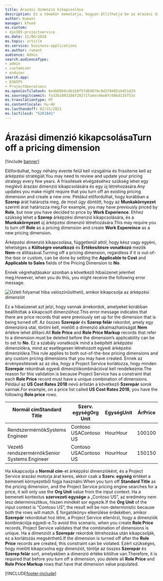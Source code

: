 ```yaml
---
title: Árazási dimenzió kikapcsolása
description: Ez a témakör bemutatja, hogyan állíthatja be az árazási dimenziókat a Project Service megoldásban.
author: Rumant
manager: kfend
ms.custom:
- dyn365-projectservice
ms.date: 11/06/2018
ms.topic: article
ms.service: business-applications
ms.author: rumant
audience: Admin
search.audienceType:
- admin
- customizer
- enduser
search.app:
- D365PS
- ProjectOperations
ms.openlocfilehash: 6e4b80b9c4b1b0f57d04079c9d2f84051b451d29
ms.sourcegitcommit: fa32b1893286f20271fa4ec4be8fc68bd135f53c
ms.translationtype: HT
ms.contentlocale: hu-HU
ms.lasthandoff: 02/15/2021
ms.locfileid: "5281841"
---
```

# <a name="turn-off-a-pricing-dimension"></a><span data-ttu-id="fcad1-103">Árazási dimenzió kikapcsolása</span><span class="sxs-lookup"><span data-stu-id="fcad1-103">Turn off a pricing dimension</span></span>

[!include [banner](../includes/psa-now-project-operations.md)]

<span data-ttu-id="fcad1-104">Előfordulhat, hogy néhány évente felül kell vizsgálnia és frissítenie kell az árképzési stratégiát.</span><span class="sxs-lookup"><span data-stu-id="fcad1-104">You may need to review and update your pricing strategy every few years.</span></span> <span data-ttu-id="fcad1-105">A frissítések elvégzéséhez szükség lehet egy meglévő árazási dimenzió kikapcsolására és egy új létrehozására.</span><span class="sxs-lookup"><span data-stu-id="fcad1-105">Any updates you make might require that you turn off an existing pricing dimension and create a new one.</span></span> <span data-ttu-id="fcad1-106">Például előfordulhat, hogy korábban a **Szerep** árát határozta meg, de most úgy döntött, hogy az **Munkakörnyezet** szerinti árat határozza meg.</span><span class="sxs-lookup"><span data-stu-id="fcad1-106">For example, you may have previously priced by **Role**, but now you have decided to price by **Work Experience**.</span></span> <span data-ttu-id="fcad1-107">Ehhez szükség lehet a **Szerep** árképzési dimenzió kikapcsolására, és a **Munkakörnyezet** új árképzési dimenzió létrehozására.</span><span class="sxs-lookup"><span data-stu-id="fcad1-107">This may require you to turn off **Role** as a pricing dimension and create **Work Expereince** as a new pricing dimension.</span></span> 

<span data-ttu-id="fcad1-108">Árképzési dimenzió kikapcsolása, függetlenül attól, hogy kész vagy egyéni, lehetséges a **Költségre vonatkozó** és **Értékesítésre vonatkozó** mezők **Nem**-re állításával.</span><span class="sxs-lookup"><span data-stu-id="fcad1-108">Turning off a pricing dimension, regardless if it is out-of-the-box or custom, can be done by setting the **Applicable to Cost** and **Applicable to Sales** fields of the Pricing Dimension to **No**.</span></span>

<span data-ttu-id="fcad1-109">Ennek végrehajtásakor azonban a következő hibaüzenet jelenhet meg.</span><span class="sxs-lookup"><span data-stu-id="fcad1-109">However, when you do this, you might receive the following error message.</span></span>

![Üzleti folyamat hiba valószínűsíthető, amikor kikapcsolja az árképzési dimenziót](media/Business-Process-Error.png)


<span data-ttu-id="fcad1-111">Ez a hibaüzenet azt jelzi, hogy vannak árrekordok, amelyeket korábban beállítottak a kikapcsolt dimenzióhoz.</span><span class="sxs-lookup"><span data-stu-id="fcad1-111">This error message indicates that there are price records that were previously set up for the dimension that is being turned off.</span></span> <span data-ttu-id="fcad1-112">Az összes **Szerepár** és **Szerep felár** rekordot, amely egy dimenzióra utal, törölni kell, mielőtt a dimenzió alkalmazhatóságát **Nem** értékre lehet állítani.</span><span class="sxs-lookup"><span data-stu-id="fcad1-112">All **Role Price** and **Role Price Markup** records that refer to a dimension must be deleted before the dimension’s applicability can be to set to **No**.</span></span> <span data-ttu-id="fcad1-113">Ez a szabály vonatkozik mind a beépített árképzési dimenziókra, mind az esetlegesen létrehozott egyedi árképzési dimenziókra.</span><span class="sxs-lookup"><span data-stu-id="fcad1-113">This rule applies to both out-of-the-box pricing dimensions and any custom pricing dimensions that you may have created.</span></span> <span data-ttu-id="fcad1-114">Ennek az érvényesítésnek az az oka, hogy a Project Service korlátozza, hogy minden **Szerepár** rekordnak egyedi dimenziókombinációval kell rendelkeznie.</span><span class="sxs-lookup"><span data-stu-id="fcad1-114">The reason for this validation is because Project Service has a constraint that each **Role Price** record must have a unique combination of dimensions.</span></span> <span data-ttu-id="fcad1-115">Például az **US Cost Rates 2018** nevű árlistán a következő **Szerepár** sorok vannak.</span><span class="sxs-lookup"><span data-stu-id="fcad1-115">For example, on a price list called **US Cost Rates 2018**, you have the following **Role price** rows.</span></span> 

| <span data-ttu-id="fcad1-116">Normál cím</span><span class="sxs-lookup"><span data-stu-id="fcad1-116">Standard Title</span></span>         | <span data-ttu-id="fcad1-117">Szerv. egység</span><span class="sxs-lookup"><span data-stu-id="fcad1-117">Org Unit</span></span>    |<span data-ttu-id="fcad1-118">Egység</span><span class="sxs-lookup"><span data-stu-id="fcad1-118">Unit</span></span>   |<span data-ttu-id="fcad1-119">Ár</span><span class="sxs-lookup"><span data-stu-id="fcad1-119">Price</span></span>  |<span data-ttu-id="fcad1-120">Pénznem</span><span class="sxs-lookup"><span data-stu-id="fcad1-120">Currency</span></span>  |
| -----------------------|-------------|-------|-------|----------|
| <span data-ttu-id="fcad1-121">Rendszermérnök</span><span class="sxs-lookup"><span data-stu-id="fcad1-121">Systems Engineer</span></span>|<span data-ttu-id="fcad1-122">Contoso USA</span><span class="sxs-lookup"><span data-stu-id="fcad1-122">Contoso US</span></span>|<span data-ttu-id="fcad1-123">Hour</span><span class="sxs-lookup"><span data-stu-id="fcad1-123">Hour</span></span>| <span data-ttu-id="fcad1-124">100</span><span class="sxs-lookup"><span data-stu-id="fcad1-124">100</span></span>|<span data-ttu-id="fcad1-125">USD</span><span class="sxs-lookup"><span data-stu-id="fcad1-125">USD</span></span>|
| <span data-ttu-id="fcad1-126">Vezető rendszermérnök</span><span class="sxs-lookup"><span data-stu-id="fcad1-126">Senior Systems Engineer</span></span>|<span data-ttu-id="fcad1-127">Contoso USA</span><span class="sxs-lookup"><span data-stu-id="fcad1-127">Contoso US</span></span>|<span data-ttu-id="fcad1-128">Hour</span><span class="sxs-lookup"><span data-stu-id="fcad1-128">Hour</span></span>| <span data-ttu-id="fcad1-129">150</span><span class="sxs-lookup"><span data-stu-id="fcad1-129">150</span></span>| <span data-ttu-id="fcad1-130">USD</span><span class="sxs-lookup"><span data-stu-id="fcad1-130">USD</span></span>|


<span data-ttu-id="fcad1-131">Ha kikapcsolja a **Normál cím**-et árképzési dimenzióként, és a Project Service árazási motorja árat keres, akkor csak a **Szerv. egység** értéket a bemeneti környezetből fogja használni.</span><span class="sxs-lookup"><span data-stu-id="fcad1-131">When you turn off **Standard Title** as the pricing dimension, and the Project Service pricing engine searches for a price, it will only use the **Org Unit** value from the input context.</span></span> <span data-ttu-id="fcad1-132">Ha a bemeneti kontextus **szervezeti egysége** a „Contoso US”, az eredmény nem lesz determinisztikus, hiszen mindkét sor egyezik.</span><span class="sxs-lookup"><span data-stu-id="fcad1-132">If the **Org Unit** of the input context is “Contoso US”, the result will be non-deterministic because both the rows will match.</span></span> <span data-ttu-id="fcad1-133">E forgatókönyv elkerülése érdekében, amikor **Szerepár** rekordokat hoz létre, a Project Service ellenőrzi, hogy a dimenziók kombinációja egyedi-e.</span><span class="sxs-lookup"><span data-stu-id="fcad1-133">To avoid this scenario, when you create **Role Price** records, Project Service validates that the combination of dimensions is unique.</span></span> <span data-ttu-id="fcad1-134">Ha a dimenziót a **Szerepár** rekordok létrehozása után kikapcsolják, ez a korlátozás megsérthető.</span><span class="sxs-lookup"><span data-stu-id="fcad1-134">If the dimension is turned off after the **Role Price** records are created, this constraint can be violated.</span></span> <span data-ttu-id="fcad1-135">Ezért szükséges, hogy mielőtt kikapcsolna egy dimenziót, törölje az összes **Szerepár** és **Szerep felár** sort, amelyekben a dimenzió értéke kitöltve van.</span><span class="sxs-lookup"><span data-stu-id="fcad1-135">Therefore, it is required that before you turn off a dimension, you delete all **Role Price** and **Role Price Markup** rows that have that dimension value populated.</span></span>



[!INCLUDE[footer-include](../includes/footer-banner.md)]